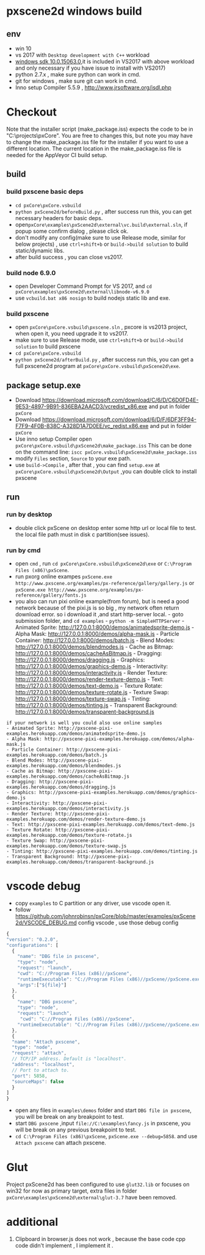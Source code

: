 # pxscene2d windows build

## env
- win 10
- vs 2017 with `Desktop development with C++` workload
- [windows sdk 10.0.15063.0](https://developer.microsoft.com/en-us/windows/downloads/windows-10-sdk),it is included in VS2017 with above workload and only necessary if you have issue to install with VS2017)
- python 2.7.x , make sure python can work in cmd.
- git for windows , make sure git can work in cmd.
- Inno setup Compiler 5.5.9 , http://www.jrsoftware.org/isdl.php

# Checkout

Note that the installer script (make_package.iss) expects the code to be in "C:\\projects\\pxCore".  You are free to changes this, but note you may have to change the make_package.iss file for the installer if you want to use a different location.  The current location in the make_package.iss file is needed for the AppVeyor CI build setup.


## build
### build pxscene  basic deps
- `cd pxCore\pxCore.vsbuild`
- `python pxScene2d/beforeBuild.py` , after success run this, you can get necessary headers for basic deps.
- open`pxCore\examples\pxScene2d\external\vc.build\external.sln`, if popup some confirm dialog , please click ok.
- don't modify any config(make sure to use Release mode, similar for below projects) , use `ctrl+shift+b` or `build->build solution` to build static/dynamic libs.
- after build success , you can close vs2017.

### build node 6.9.0
- open Developer Command Prompt for VS 2017, and `cd pxCore\examples\pxScene2d\external\libnode-v6.9.0`
- use `vcbuild.bat x86 nosign` to build nodejs static lib and exe.

### build pxscene
- open `pxCore\pxCore.vsbuild\pxscene.sln` ,  pxcore is vs2013 project, when open it, you need upgrade it to vs2017.
- make sure to use Release mode, use `ctrl+shift+b` or `build->build solution` to build pxscene
- `cd pxCore\pxCore.vsbuild`
- `python pxScene2d/afterBuild.py` , after success run this, you can get a full pxscene2d program at `pxCore\pxCore.vsbuild\pxScene2d\exe`.


## package setup.exe
- Download https://download.microsoft.com/download/C/6/D/C6D0FD4E-9E53-4897-9B91-836EBA2AACD3/vcredist_x86.exe and put in folder `pxCore`
- Download https://download.microsoft.com/download/6/D/F/6DF3FF94-F7F9-4F0B-838C-A328D1A7D0EE/vc_redist.x86.exe and put in folder `pxCore`
- Use inno setup Compiler open `pxCore\pxCore.vsbuild\pxScene2d\make_package.iss`  This can be done on the command line: ``` iscc pxCore.vsbuild\pxScene2d\make_package.iss ``` 
- modify `Files` section,  `Source` to your exe path.
- use `build->Compile` , after that , you can find `setup.exe` at `pxCore\pxCore.vsbuild\pxScene2d\Output` ,you can double click to install pxscene

## run
### run by desktop
- double click pxScene on desktop enter some http url or local file to test. the local file path must in disk c partition(see issues).

### run by cmd
  - open `cmd` ,  run `cd pxCore\pxCore.vsbuild\pxScene2d\exe` or `C:\Program Files (x86)\pxScene`.
  -  run pxorg online exampes `pxScene.exe http://www.pxscene.org/examples/px-reference/gallery/gallery.js` or `pxScene.exe http://www.pxscene.org/examples/px-reference/gallery/fonts.js`
  -  you also can run pixi online example(from forum), but is need a good network  because of the pixi.js is so big , my network often return download error. so i download it ,and start http-server local.
    - goto submission folder, and  `cd examples`
    - `python -m SimpleHTTPServer`
    - Animated Sprite: http://127.0.0.1:8000/demos/animatedsprite-demo.js
    - Alpha Mask: http://127.0.0.1:8000/demos/alpha-mask.js
    - Particle Container: http://127.0.0.1:8000/demos/batch.js
    - Blend Modes: http://127.0.0.1:8000/demos/blendmodes.js
    - Cache as Bitmap: http://127.0.0.1:8000/demos/cacheAsBitmap.js
    - Dragging: http://127.0.0.1:8000/demos/dragging.js
    - Graphics: http://127.0.0.1:8000/demos/graphics-demo.js
    - Interactivity: http://127.0.0.1:8000/demos/interactivity.js
    - Render Texture: http://127.0.0.1:8000/demos/render-texture-demo.js
    - Text: http://127.0.0.1:8000/demos/text-demo.js
    - Texture Rotate: http://127.0.0.1:8000/demos/texture-rotate.js
    - Texture Swap: http://127.0.0.1:8000/demos/texture-swap.js
    - Tinting: http://127.0.0.1:8000/demos/tinting.js
    - Transparent Background: http://127.0.0.1:8000/demos/transparent-background.js

	if your network is well you could also use online samples
	- Animated Sprite: http://pxscene-pixi-examples.herokuapp.com/demos/animatedsprite-demo.js
	- Alpha Mask: http://pxscene-pixi-examples.herokuapp.com/demos/alpha-mask.js
	- Particle Container: http://pxscene-pixi-examples.herokuapp.com/demos/batch.js
	- Blend Modes: http://pxscene-pixi-examples.herokuapp.com/demos/blendmodes.js
	- Cache as Bitmap: http://pxscene-pixi-examples.herokuapp.com/demos/cacheAsBitmap.js
	- Dragging: http://pxscene-pixi-examples.herokuapp.com/demos/dragging.js
	- Graphics: http://pxscene-pixi-examples.herokuapp.com/demos/graphics-demo.js
	- Interactivity: http://pxscene-pixi-examples.herokuapp.com/demos/interactivity.js
	- Render Texture: http://pxscene-pixi-examples.herokuapp.com/demos/render-texture-demo.js
	- Text: http://pxscene-pixi-examples.herokuapp.com/demos/text-demo.js
	- Texture Rotate: http://pxscene-pixi-examples.herokuapp.com/demos/texture-rotate.js
	- Texture Swap: http://pxscene-pixi-examples.herokuapp.com/demos/texture-swap.js
	- Tinting: http://pxscene-pixi-examples.herokuapp.com/demos/tinting.js
	- Transparent Background: http://pxscene-pixi-examples.herokuapp.com/demos/transparent-background.js


# vscode debug
- copy `examples` to C partition or any driver, use vscode open it.
- follow https://github.com/johnrobinsn/pxCore/blob/master/examples/pxScene2d/VSCODE_DEBUG.md config vscode , use those debug config
``` javascript
{
"version": "0.2.0",
"configurations": [
  {
    "name": "DBG file in pxscene",
    "type": "node",
    "request": "launch",
    "cwd": "C://Program Files (x86)//pxScene",
    "runtimeExecutable": "C://Program Files (x86)//pxScene//pxScene.exe",
    "args":["${file}"]
  },
  {
    "name": "DBG pxscene",
    "type": "node",
    "request": "launch",
     "cwd": "C://Program Files (x86)//pxScene",
    "runtimeExecutable": "C://Program Files (x86)//pxScene//pxScene.exe"
  },   
  {
  "name": "Attach pxscene",
  "type": "node",
  "request": "attach",
  // TCP/IP address. Default is "localhost".
  "address": "localhost",
  // Port to attach to.
  "port": 5858,
  "sourceMaps": false
  }
]
}
```
- open any files in `examples\demos` folder and start `DBG file in pxscene`, you will be break on any breakpoint to test.
- start `DBG pxscene` ,input `file://C:\examples\fancy.js` in pxscene, you will be break on any previous breakpoint to test.
- `cd C:\Program Files (x86)\pxScene`, `pxScene.exe --debug=5858`. and use `Attach pxscene` can attach pxscene.

# Glut
Project pxScene2d has been configured to use `glut32.lib` or focuses on win32 for now as primary target, extra files in folder `pxCore\examples\pxScene2d\external\glut-3.7` have been removed.

# additional
1. Clipboard in browser.js does not work , because the base code cpp code didn't implement , I implement it .
